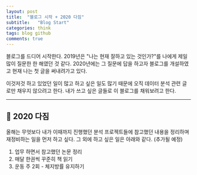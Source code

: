 ```yaml
---
layout: post
title:  "블로그 시작 + 2020 다짐"
subtitle:   "Blog Start"
categories: think
tags: blog github 
comments: true
---
```


블로그를 드디어 시작한다.
2019년은 "나는 현재 잘하고 있는 것인가?"를 나에게 제일 많이 질문한 한 해였던 것 같다.
2020년에는 그 질문에 답을 하고자 블로그를 개설하였고 현재 나는 첫 글을 써내려가고 있다.

이것저것 하고 있었던 일이 많고 하고 싶은 일도 많기 때문에 오직 데이터 분석 관련 글로만 채우지 않으려고 한다.
내가 쓰고 싶은 글들로 이 블로그를 채워보려고 한다.

--------------------------------------------------------------
## 👣 2020 다짐
올해는 무엇보다 내가 이때까지 진행했던 분석 프로젝트들에 참고했던 내용을 정리하며 재정비하는 일을 먼저 하고 싶다.
그 외에 하고 싶은 일은 아래와 같다. (추가될 예정)
1. 업무 하면서 참고했던 논문 정리
2. 매달 한권씩 꾸준히 책 읽기
3. 운동 주 2회 - 체지방률 유지하기
